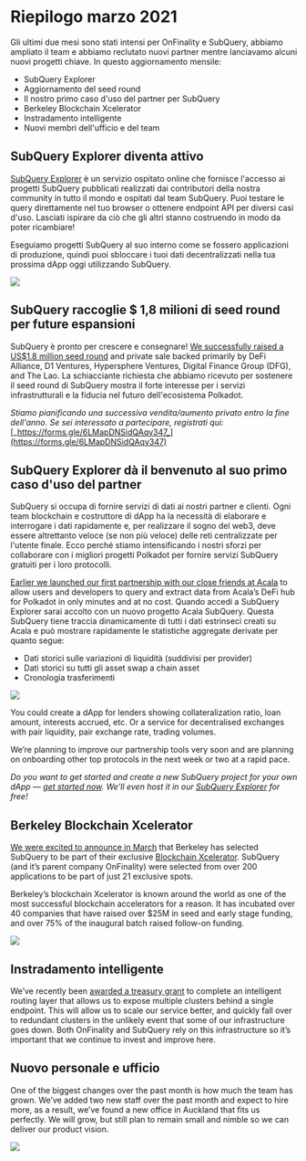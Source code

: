 # Riepilogo marzo 2021

Gli ultimi due mesi sono stati intensi per OnFinality e SubQuery, abbiamo ampliato il team e abbiamo reclutato nuovi partner mentre lanciavamo alcuni nuovi progetti chiave. In questo aggiornamento mensile:

- SubQuery Explorer
- Aggiornamento del seed round
- Il nostro primo caso d'uso del partner per SubQuery
- Berkeley Blockchain Xcelerator
- Instradamento intelligente
- Nuovi membri dell'ufficio e del team

## SubQuery Explorer diventa attivo

[SubQuery Explorer](https://explorer.subquery.network/) è un servizio ospitato online che fornisce l'accesso ai progetti SubQuery pubblicati realizzati dai contributori della nostra community in tutto il mondo e ospitati dal team SubQuery. Puoi testare le query direttamente nel tuo browser o ottenere endpoint API per diversi casi d'uso. Lasciati ispirare da ciò che gli altri stanno costruendo in modo da poter ricambiare!

Eseguiamo progetti SubQuery al suo interno come se fossero applicazioni di produzione, quindi puoi sbloccare i tuoi dati decentralizzati nella tua prossima dApp oggi utilizzando SubQuery.

![](https://miro.medium.com/max/1400/1*GE-Y6XKNOkj_MKY4ZuM5oQ.png)

## **SubQuery raccoglie $ 1,8 milioni di seed round per future espansioni**

SubQuery è pronto per crescere e consegnare! [We successfully raised a US$1.8 million seed round](../blogs/20210312-SubQuery-Raises-%241.8M-Seed-Round-for-Future-Expansion.md) and private sale backed primarily by DeFi Alliance, D1 Ventures, Hypersphere Ventures, Digital Finance Group (DFG), and The Lao. La schiacciante richiesta che abbiamo ricevuto per sostenere il seed round di SubQuery mostra il forte interesse per i servizi infrastrutturali e la fiducia nel futuro dell'ecosistema Polkadot.

_Stiamo pianificando una successiva vendita/aumento privato entro la fine dell'anno. Se sei interessato a partecipare, registrati qui:_ [_https://forms.gle/6LMapDNSidQAqy347_](https://forms.gle/6LMapDNSidQAqy347)

## **SubQuery Explorer dà il benvenuto al suo primo caso d'uso del partner**

SubQuery si occupa di fornire servizi di dati ai nostri partner e clienti. Ogni team blockchain e costruttore di dApp ha la necessità di elaborare e interrogare i dati rapidamente e, per realizzare il sogno del web3, deve essere altrettanto veloce (se non più veloce) delle reti centralizzate per l'utente finale. Ecco perché stiamo intensificando i nostri sforzi per collaborare con i migliori progetti Polkadot per fornire servizi SubQuery gratuiti per i loro protocolli.

[Earlier we launched our first partnership with our close friends at Acala](../customer_announcements/20210316-SubQuery-Integrates-Acala-to-Aggregate-and-Serve-DeFi-Data-to-Polkadot-and-Kusama-Builders.md) to allow users and developers to query and extract data from Acala’s DeFi hub for Polkadot in only minutes and at no cost. Quando accedi a SubQuery Explorer sarai accolto con un nuovo progetto Acala SubQuery. Questa SubQuery tiene traccia dinamicamente di tutti i dati estrinseci creati su Acala e può mostrare rapidamente le statistiche aggregate derivate per quanto segue:

- Dati storici sulle variazioni di liquidità (suddivisi per provider)
- Dati storici su tutti gli asset swap a chain asset
- Cronologia trasferimenti

![](https://miro.medium.com/max/1400/0*LOig1jNfPTuVk73D)

You could create a dApp for lenders showing collateralization ratio, loan amount, interests accrued, etc. Or a service for decentralised exchanges with pair liquidity, pair exchange rate, trading volumes.

We’re planning to improve our partnership tools very soon and are planning on onboarding other top protocols in the next week or two at a rapid pace.

_Do you want to get started and create a new SubQuery project for your own dApp —_ [_get started now_](https://doc.subquery.network/quickstart.html)_. We’ll even host it in our_ [_SubQuery Explorer_](../blogs/20210305-Announcing-the-SubQuery-Explorer.md) _for free!_

## **Berkeley Blockchain Xcelerator**

[We were excited to announce in March](../blogs/20210523-SubQuery-Joins-Berkeleys-Blockchain-Xcelerator.md) that Berkeley has selected SubQuery to be part of their exclusive [Blockchain Xcelerator](https://www.xcelerator.berkeley.edu/). SubQuery (and it’s parent company OnFinality) were selected from over 200 applications to be part of just 21 exclusive spots.

Berkeley’s blockchain Xcelerator is known around the world as one of the most successful blockchain accelerators for a reason. It has incubated over 40 companies that have raised over $25M in seed and early stage funding, and over 75% of the inaugural batch raised follow-on funding.

![](https://miro.medium.com/max/1400/0*t-_mRJaTnGDQO-VI)

## **Instradamento intelligente**

We’ve recently been [awarded a treasury grant](https://kusama.polkassembly.io/treasury/72) to complete an intelligent routing layer that allows us to expose multiple clusters behind a single endpoint. This will allow us to scale our service better, and quickly fall over to redundant clusters in the unlikely event that some of our infrastructure goes down. Both OnFinality and SubQuery rely on this infrastructure so it’s important that we continue to invest and improve here.

## **Nuovo personale e ufficio**

One of the biggest changes over the past month is how much the team has grown. We’ve added two new staff over the past month and expect to hire more, as a result, we’ve found a new office in Auckland that fits us perfectly. We will grow, but still plan to remain small and nimble so we can deliver our product vision.

![](https://miro.medium.com/max/1400/1*cJZxerXHfgVGu4-7h2xw4Q.jpeg)
